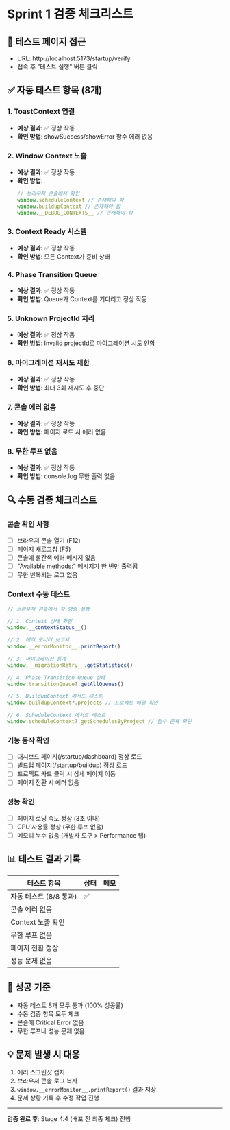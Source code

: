 # Sprint 1 검증 체크리스트

## 🚀 테스트 페이지 접근
- URL: http://localhost:5173/startup/verify
- 접속 후 "테스트 실행" 버튼 클릭

## ✅ 자동 테스트 항목 (8개)

### 1. ToastContext 연결
- **예상 결과**: ✅ 정상 작동
- **확인 방법**: showSuccess/showError 함수 에러 없음

### 2. Window Context 노출
- **예상 결과**: ✅ 정상 작동
- **확인 방법**:
  ```javascript
  // 브라우저 콘솔에서 확인
  window.scheduleContext // 존재해야 함
  window.buildupContext // 존재해야 함
  window.__DEBUG_CONTEXTS__ // 존재해야 함
  ```

### 3. Context Ready 시스템
- **예상 결과**: ✅ 정상 작동
- **확인 방법**: 모든 Context가 준비 상태

### 4. Phase Transition Queue
- **예상 결과**: ✅ 정상 작동
- **확인 방법**: Queue가 Context를 기다리고 정상 작동

### 5. Unknown ProjectId 처리
- **예상 결과**: ✅ 정상 작동
- **확인 방법**: Invalid projectId로 마이그레이션 시도 안함

### 6. 마이그레이션 재시도 제한
- **예상 결과**: ✅ 정상 작동
- **확인 방법**: 최대 3회 재시도 후 중단

### 7. 콘솔 에러 없음
- **예상 결과**: ✅ 정상 작동
- **확인 방법**: 페이지 로드 시 에러 없음

### 8. 무한 루프 없음
- **예상 결과**: ✅ 정상 작동
- **확인 방법**: console.log 무한 출력 없음

## 🔍 수동 검증 체크리스트

### 콘솔 확인 사항
- [ ] 브라우저 콘솔 열기 (F12)
- [ ] 페이지 새로고침 (F5)
- [ ] 콘솔에 빨간색 에러 메시지 없음
- [ ] "Available methods:" 메시지가 한 번만 출력됨
- [ ] 무한 반복되는 로그 없음

### Context 수동 테스트
```javascript
// 브라우저 콘솔에서 각 명령 실행

// 1. Context 상태 확인
window.__contextStatus__()

// 2. 에러 모니터 보고서
window.__errorMonitor__.printReport()

// 3. 마이그레이션 통계
window.__migrationRetry__.getStatistics()

// 4. Phase Transition Queue 상태
window.transitionQueue?.getAllQueues()

// 5. BuildupContext 메서드 테스트
window.buildupContext?.projects // 프로젝트 배열 확인

// 6. ScheduleContext 메서드 테스트
window.scheduleContext?.getSchedulesByProject // 함수 존재 확인
```

### 기능 동작 확인
- [ ] 대시보드 페이지(/startup/dashboard) 정상 로드
- [ ] 빌드업 페이지(/startup/buildup) 정상 로드
- [ ] 프로젝트 카드 클릭 시 상세 페이지 이동
- [ ] 페이지 전환 시 에러 없음

### 성능 확인
- [ ] 페이지 로딩 속도 정상 (3초 이내)
- [ ] CPU 사용률 정상 (무한 루프 없음)
- [ ] 메모리 누수 없음 (개발자 도구 > Performance 탭)

## 📊 테스트 결과 기록

| 테스트 항목 | 상태 | 메모 |
|------------|------|------|
| 자동 테스트 (8/8 통과) | ✅ | |
| 콘솔 에러 없음 | | |
| Context 노출 확인 | | |
| 무한 루프 없음 | | |
| 페이지 전환 정상 | | |
| 성능 문제 없음 | | |

## 🎯 성공 기준
- 자동 테스트 8개 모두 통과 (100% 성공률)
- 수동 검증 항목 모두 체크
- 콘솔에 Critical Error 없음
- 무한 루프나 성능 문제 없음

## 💡 문제 발생 시 대응
1. 에러 스크린샷 캡처
2. 브라우저 콘솔 로그 복사
3. `window.__errorMonitor__.printReport()` 결과 저장
4. 문제 상황 기록 후 수정 작업 진행

---

**검증 완료 후**: Stage 4.4 (배포 전 최종 체크) 진행